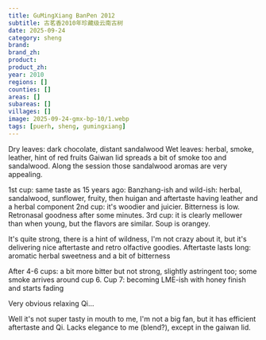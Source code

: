 ```yaml
---
title: GuMingXiang BanPen 2012
subtitle: 古茗香2010年珍藏级云南古树
date: 2025-09-24
category: sheng
brand: 
brand_zh: 
product: 
product_zh: 
year: 2010
regions: []
counties: []
areas: []
subareas: []
villages: []
image: 2025-09-24-gmx-bp-10/1.webp
tags: [puerh, sheng, gumingxiang]
---
```


Dry leaves: dark chocolate, distant sandalwood
Wet leaves: herbal, smoke, leather, hint of red fruits
Gaiwan lid spreads a bit of smoke too and sandalwood. Along the session those sandalwood aromas are very appealing.

1st cup: same taste as 15 years ago: Banzhang-ish and wild-ish: herbal, sandalwood, sunflower, fruity, then huigan and aftertaste having leather and a herbal component
2nd cup: it's woodier and juicier. Bitterness is low. Retronasal goodness after some minutes.
3rd cup: it is clearly mellower than when young, but the flavors are similar.
Soup is orangey.

It's quite strong, there is a hint of wildness, I'm not crazy about it, but it's delivering nice aftertaste and retro olfactive goodies.
Aftertaste lasts long: aromatic herbal sweetness and a bit of bitterness

After 4-6 cups: a bit more bitter but not strong, slightly astringent too; some smoke arrives around cup 6.
Cup 7: becoming LME-ish with honey finish and starts fading

Very obvious relaxing Qi... 

Well it's not super tasty in mouth to me, I'm not a big fan, but it has efficient aftertaste and Qi. Lacks elegance to me (blend?), except in the gaiwan lid.
